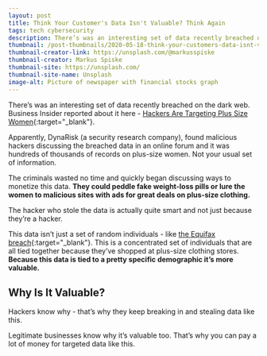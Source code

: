 ```yaml
---
layout: post
title: Think Your Customer's Data Isn't Valuable? Think Again
tags: tech cybersecurity
description: There’s was an interesting set of data recently breached on the dark web. Apparently, DynaRisk (a security research company), found malicious hackers discussing the breached data in an online forum and it was hundreds of thousands of records on plus-size women. Not your usual set of information.
thumbnail: /post-thumbnails/2020-05-18-think-your-customers-data-isnt-valuable-think-again-thumbnail.jpg
thumbnail-creator-link: https://unsplash.com/@markusspiske
thumbnail-creator: Markus Spiske
thumbnail-site: https://unsplash.com/
thumbnail-site-name: Unsplash
image-alt: Picture of newspaper with financial stocks graph
---
```


There’s was an interesting set of data recently breached on the dark web. Business Insider reported about it here - [Hackers Are Targeting Plus Size Women](https://www.businessinsider.com/hackers-targeting-plus-size-women-ads-scams-2019-12?op=1){:target="_blank"}. 

Apparently, DynaRisk (a security research company), found malicious hackers discussing the breached data in an online forum and it was hundreds of thousands of records on plus-size women. Not your usual set of information.

<!--more-->

The criminals wasted no time and quickly began discussing ways to monetize this data. **They could peddle fake weight-loss pills or lure the women to malicious sites with ads for great deals on plus-size clothing.**

The hacker who stole the data is actually quite smart and not just because they’re a hacker. 

This data isn’t just a set of random individuals - like [the Equifax breach](https://www.usatoday.com/story/tech/2020/02/10/2017-equifax-data-breach-chinese-military-hack/4712788002/){:target="_blank"}. This is a concentrated set of individuals that are all tied together because they’ve shopped at plus-size clothing stores. **Because this data is tied to a pretty specific demographic it’s more valuable.**

## Why Is It Valuable?
Hackers know why - that’s why they keep breaking in and stealing data like this.

Legitimate businesses know why it’s valuable too. That’s why you can pay a lot of money for targeted data like this. 

This set of data - people who have shopped at plus-size women’s clothing stores - is very specific. You know a lot about these people merely because they’ve shopped at these stores. You can infer even more about them too.

Marketers do this all the time. They determine a section of the people in the world who would want their product or service. The more specific they can be about these people - age, sex, interests, values - the better they can market their product or service to them.

**This set of data is already very targeted, which is exactly what all advertisers are trying to get a hold of.**

## Why Should You Care?
Because your customers are at risk in the same way these people were.

Your customers use your business for a reason. It’s very likely you don’t market to the entire population, right? You have a target market as well. They have specific demographics, interests, values, etc.

**Simply because your customers do business with you - this puts them at risk.**

Malicious hackers, just like legitimate businesses, want your customer data - because they are your customers.

If they can steal your customer data, they can target your customers to scam them. Like legitimate advertising businesses, you have targeted data they can advertise to. The only difference is malicious hackers won’t buy it from you - they’ll steal it.

## What Can You Do?

1. Collect as little info as you need
2.	Protect it in transit
3.	Protect it at rest
4.	Back it up
5.	Destroy what you don’t need

### Collect As Little Info As You Need
I know, “need” is a relative term. How about - **collect as little info as you need to provide the product or service to your customers**.

If you operate a salon - do you need customer’s address? If it’s a brick-and-mortar salon, no. If it’s an online store selling hair products, you only need a shipping address.

**Most businesses collect way more customer information than they need.** And they put themselves, and their customers, at risk.

Any data you collect must be protected. It’s actually quite difficult to protect data, as we’ve been seeing with the many, many data breaches happening.

Start by making it easier on yourself. **Only collect the absolute minimum data you need.** When a malicious hacker gets in and steals it, you’ll be glad it was minimal - especially if/when customers start suing you or you get hit with a fine.

### Protect Data In Transit
When you collect data, it moves from the customer to wherever you’ll ultimately store it.

Maybe it’s a piece of paper the customer hands you which you then you store in a (hopefully secured) filing cabinet.

Or maybe it’s a form your customer fills out on your website. The data then gets sent to a (also hopefully secured) database where it’s stored.

It could also be data you collect directly from the customer’s mouth that an employee enters into their computer. At some point, this data is transferred to a storage space.

**The point is that data moves. When it moves, it needs to be protected.**

**Usually this means encrypting the data.** We won’t go into details on that, but talk with your security team about how to adequately encrypt the data in transit.

**It could also mean employee privileges.** If you handle paper files or software that allows employees to look at customer data - how is that protected? Can everyone view customer information? Hopefully not. Usually you assign specific privileges to each employee and, if it’s electronic, give them their own account to access it. Don’t allow people to share accounts and enable logging so you know when data was accessed.

**Protect your business, and your customers, by adequately protecting their data while in transit.**

### Protect Data At Rest
What does this mean?

If you’re familiar with databases and how we store data - it’s that. **When you collect data, you store it either in the secured filing cabinet, a vault under a mountain, or a secured database** - or any combination of these and other options.

While the data is sitting there, it needs to be protected.

This is often how malicious hackers steal data. It’s sitting on a database somewhere. They get access to the network - usually by phishing an employee or exploiting a software vulnerability - and make their way to the database. From there, once they have the right privileges, they can copy the data to a server they can access.

So **wherever your data lives, it needs to be protected**.

We understand this with paper data - secure the filing cabinet or maybe store it in a vault under a mountain. 

Electronic data must also be secured. 

- Encrypt it in transit, and while it lives in the database.
- Restrict user privileges so only those allowed can access the data 
- Enable logging so you know when someone accessed it and if any was copied outside your network
- And definitely train your employees on phishing/social engineering, not sharing accounts, and keeping devices and software updated

### Back Data Up
We all know this. Make frequent backups of your data and securely store them - preferably disconnected from a device and with offsite copies.

**Create a backup process that happens regularly and ensure your backups are encrypted.**

Do you have a recovery plan for restoring your systems? What about data being unavailable like data stored online when the internet’s down or finding out your data is corrupted? These are things to think about when creating a backup and recovery process for your, and your customer’s, data.

### Destroy What You Don’t Need
This might be the hardest part for companies - especially when we try to define “need”.

Do you need all customer records going back 10 or 20 years? What about inactive customers? 

There are many situations where you have to keep certain data. **There are many more where companies keep data they no longer need.**

If you keep what you don’t need and that data gets stolen, you have a bigger problem on your hands. More people to notify. More potential fines or legal fees to pay.

Take it off your plate. **Create a reasonable policy for when to get rid of data and do it.** It’s better for everyone if you do.

## Sum It Up
Customers place a lot of trust in you and your business by giving you their data.

**Don’t break their trust.** Treat their data as the valuable thing it is and protect it.

Your business has valuable data whether you realize it or not - as this group of data breached from plus-size women’s clothing retailers shows. You have something malicious hackers want, so do what you can to protect against their attacks. Start with some reasonable data policies on collection, encryption, transit, backups, and deletion.

It’s not easy to do, but if you collect data, you need to develop your own unique plan to protect it. 

**Your customers depend on you to get it right.**
